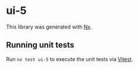 # ui-5

This library was generated with [Nx](https://nx.dev).

## Running unit tests

Run `nx test ui-5` to execute the unit tests via [Vitest](https://vitest.dev/).
